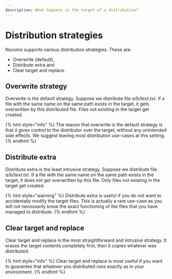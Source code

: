 ```yaml
---
description: What happens in the target of a distribution?
---
```


# Distribution strategies

Nuvolos supports various distribution strategies. These are:

* Overwrite \(default\),
* Distribute extra and
* Clear target and replace.

## Overwrite strategy

Overwrite is the default strategy. Suppose we distribute file _a/b/text.txt_. If a file with the same name on the same path exists in the target, it gets overwritten by this distributed file. Files not existing in the target get created.

{% hint style="info" %}
The reason that overwrite is the default strategy is that it gives control to the distributor over the target, without any unintended side effects. We suggest leaving most distribution use-cases at this setting.
{% endhint %}

## Distribute extra

Distribute extra is the least intrusive strategy. Suppose we distribute file _a/b/text.txt_. If a file with the same name on the same path exists in the target, it does not get overwritten by this file. Only files not existing in the target get created.

{% hint style="warning" %}
Distribute extra is useful if you do not want to accidentally modify the target files. This is actually a rare use-case as you will not necessarily know the exact functioning of the files that you have managed to distribute.
{% endhint %}

## Clear target and replace

Clear target and replace is the most straightforward and intrusive strategy. It erases the target contents completely first, then it copies whatever was distributed.

{% hint style="info" %}
Clear target and replace is most useful if you want to guarantee that whatever you distributed runs exactly as in your environment.
{% endhint %}





